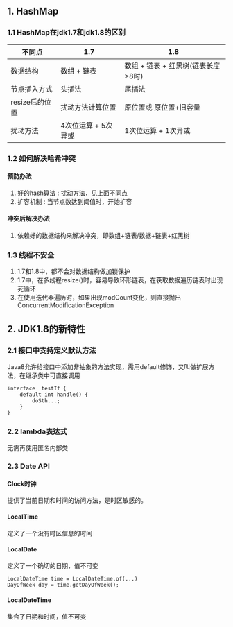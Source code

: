 ## 1. HashMap
### 1.1 HashMap在jdk1.7和jdk1.8的区别
|不同点 | 1.7 | 1.8 |
| --- | --- | --- |
| 数据结构 | 数组 + 链表 | 数组 + 链表 + 红黑树(链表长度>8时) |
|节点插入方式| 头插法 | 尾插法 |
|resize后的位置 | 扰动方法计算位置 |原位置或 原位置+旧容量 |
|扰动方法| 4次位运算 + 5次异或 | 1次位运算 + 1次异或 |

### 1.2 如何解决哈希冲突
#### 预防办法
1. 好的hash算法 : 扰动方法，见上面不同点
2. 扩容机制 : 当节点数达到阈值时，开始扩容
#### 冲突后解决办法
1. 依赖好的数据结构来解决冲突，即数组+链表/数据+链表+红黑树

### 1.3 线程不安全
1. 1.7和1.8中，都不会对数据结构做加锁保护
2. 1.7中，在多线程resize()时，容易导致环形链表，在获取数据遍历链表时出现死循环
3. 在使用迭代器遍历时，如果出现modCount变化，则直接抛出ConcurrentModificationException

## 2. JDK1.8的新特性
### 2.1 接口中支持定义默认方法
Java8允许给接口中添加非抽象的方法实现，需用default修饰，又叫做扩展方法，在继承类中可直接调用
```
interface  testIf {
	default int handle() {
		doSth...;
	}
}
```

### 2.2 lambda表达式
无需再使用匿名内部类

### 2.3 Date API
#### Clock时钟
提供了当前日期和时间的访问方法，是时区敏感的。

#### LocalTime
定义了一个没有时区信息的时间

#### LocalDate
定义了一个确切的日期，值不可变
```
LocalDateTime time = LocalDateTime.of(...)
DayOfWeek day = time.getDayOfWeek();
```

#### LocalDateTime
集合了日期和时间，值不可变



























